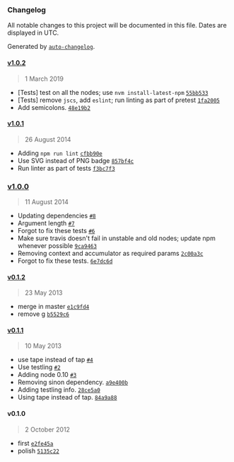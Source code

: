 ### Changelog

All notable changes to this project will be documented in this file. Dates are displayed in UTC.

Generated by [`auto-changelog`](https://github.com/CookPete/auto-changelog).

#### [v1.0.2](https://github.com/Raynos/reduce/compare/v1.0.1...v1.0.2)

> 1 March 2019

- [Tests] test on all the nodes; use `nvm install-latest-npm` [`55bb533`](https://github.com/Raynos/reduce/commit/55bb533958684a168d17c67f5a6861c83389fe8d)
- [Tests] remove `jscs`, add `eslint`; run linting as part of pretest [`1fa2005`](https://github.com/Raynos/reduce/commit/1fa2005f2bdad2199f8ed04b00103bff9dff662a)
- Add semicolons. [`48e19b2`](https://github.com/Raynos/reduce/commit/48e19b2405e4beb98f1fd7caadab770eac81ee08)

#### [v1.0.1](https://github.com/Raynos/reduce/compare/v1.0.0...v1.0.1)

> 26 August 2014

- Adding `npm run lint` [`cfbb90e`](https://github.com/Raynos/reduce/commit/cfbb90e77c0a17ea853718b90c40629254cab49c)
- Use SVG instead of PNG badge [`857bf4c`](https://github.com/Raynos/reduce/commit/857bf4ce0f4c1dd9eebfa5c57cd3b80ef2a4d834)
- Run linter as part of tests [`f3bc7f3`](https://github.com/Raynos/reduce/commit/f3bc7f3aff359c69d65eefddd9cc975d6fd2d0c5)

### [v1.0.0](https://github.com/Raynos/reduce/compare/v0.1.2...v1.0.0)

> 11 August 2014

- Updating dependencies [`#8`](https://github.com/Raynos/reduce/pull/8)
- Argument length [`#7`](https://github.com/Raynos/reduce/pull/7)
- Forgot to fix these tests [`#6`](https://github.com/Raynos/reduce/pull/6)
- Make sure travis doesn't fail in unstable and old nodes; update npm whenever possible [`9ca9463`](https://github.com/Raynos/reduce/commit/9ca9463e2b340b90b8f6f46b30d78e8c423873bc)
- Removing context and accumulator as required params [`2c00a3c`](https://github.com/Raynos/reduce/commit/2c00a3ccf1ca99b7bfe5031e67b8f447b92480aa)
- Forgot to fix these tests. [`6e7dc6d`](https://github.com/Raynos/reduce/commit/6e7dc6d1a01ea154eb37968ce434d95d53cdf1ee)

#### [v0.1.2](https://github.com/Raynos/reduce/compare/v0.1.1...v0.1.2)

> 23 May 2013

- merge in master [`e1c9fd4`](https://github.com/Raynos/reduce/commit/e1c9fd463f7b38a925c70a8427e42f7be3b5e777)
- remove g [`b5529c6`](https://github.com/Raynos/reduce/commit/b5529c6f792502486cb89a9930cb82134247327f)

#### [v0.1.1](https://github.com/Raynos/reduce/compare/v0.1.0...v0.1.1)

> 10 May 2013

- use tape instead of tap [`#4`](https://github.com/Raynos/reduce/pull/4)
- Use testling [`#2`](https://github.com/Raynos/reduce/pull/2)
- Adding node 0.10 [`#3`](https://github.com/Raynos/reduce/pull/3)
- Removing sinon dependency. [`a9e400b`](https://github.com/Raynos/reduce/commit/a9e400bfd9127098faa42f51f0cdf34e05c9b887)
- Adding testling info. [`28ce5a0`](https://github.com/Raynos/reduce/commit/28ce5a03f52a2a8b897966f0336af2ead55edd25)
- Using tape instead of tap. [`84a9a88`](https://github.com/Raynos/reduce/commit/84a9a882d4866cde40d9fc7a6bba7e8b9678090d)

#### v0.1.0

> 2 October 2012

- first [`e2fe45a`](https://github.com/Raynos/reduce/commit/e2fe45a9ceef126df138d2ba347718170f91879b)
- polish [`5135c22`](https://github.com/Raynos/reduce/commit/5135c222a1f79344305e421f6bf7f37c1940fee8)
